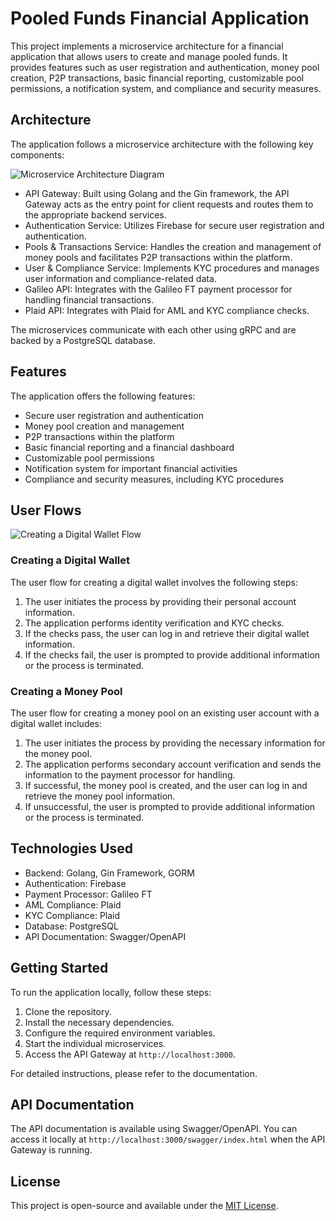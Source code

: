 # Pooled Funds Financial Application

This project implements a microservice architecture for a financial application that allows users to create and manage pooled funds. It provides features such as user registration and authentication, money pool creation, P2P transactions, basic financial reporting, customizable pool permissions, a notification system, and compliance and security measures.

## Architecture

The application follows a microservice architecture with the following key components:

![Microservice Architecture Diagram](https://i.imgur.com/6klxx29.png)

- API Gateway: Built using Golang and the Gin framework, the API Gateway acts as the entry point for client requests and routes them to the appropriate backend services.
- Authentication Service: Utilizes Firebase for secure user registration and authentication.
- Pools & Transactions Service: Handles the creation and management of money pools and facilitates P2P transactions within the platform.
- User & Compliance Service: Implements KYC procedures and manages user information and compliance-related data.
- Galileo API: Integrates with the Galileo FT payment processor for handling financial transactions.
- Plaid API: Integrates with Plaid for AML and KYC compliance checks.

The microservices communicate with each other using gRPC and are backed by a PostgreSQL database.

## Features

The application offers the following features:

- Secure user registration and authentication
- Money pool creation and management
- P2P transactions within the platform
- Basic financial reporting and a financial dashboard
- Customizable pool permissions
- Notification system for important financial activities
- Compliance and security measures, including KYC procedures

## User Flows

![Creating a Digital Wallet Flow](https://i.imgur.com/YjlYtZp.png)

### Creating a Digital Wallet

The user flow for creating a digital wallet involves the following steps:

1. The user initiates the process by providing their personal account information.
2. The application performs identity verification and KYC checks.
3. If the checks pass, the user can log in and retrieve their digital wallet information.
4. If the checks fail, the user is prompted to provide additional information or the process is terminated.

### Creating a Money Pool

The user flow for creating a money pool on an existing user account with a digital wallet includes:

1. The user initiates the process by providing the necessary information for the money pool.
2. The application performs secondary account verification and sends the information to the payment processor for handling.
3. If successful, the money pool is created, and the user can log in and retrieve the money pool information.
4. If unsuccessful, the user is prompted to provide additional information or the process is terminated.

## Technologies Used

- Backend: Golang, Gin Framework, GORM
- Authentication: Firebase
- Payment Processor: Galileo FT
- AML Compliance: Plaid
- KYC Compliance: Plaid
- Database: PostgreSQL
- API Documentation: Swagger/OpenAPI

## Getting Started

To run the application locally, follow these steps:

1. Clone the repository.
2. Install the necessary dependencies.
3. Configure the required environment variables.
4. Start the individual microservices.
5. Access the API Gateway at `http://localhost:3000`.

For detailed instructions, please refer to the documentation.

## API Documentation

The API documentation is available using Swagger/OpenAPI. You can access it locally at `http://localhost:3000/swagger/index.html` when the API Gateway is running.

## License

This project is open-source and available under the [MIT License](LICENSE).
